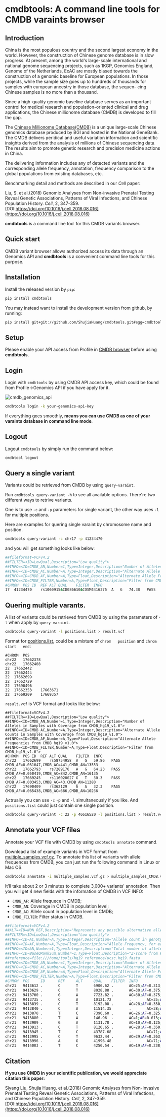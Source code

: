 # cmdbtools: A command line tools for CMDB varaints browser

## Introduction

China is the most populous country and the second largest economy in the world. However, 
the construction of Chinese genome database is in slow progress. At present, among the 
world's large-scale international and national genome sequencing projects, such as 1KGP, 
Genomics England, Genome of the Netherlands, ExAC are mostly biased towards the construction
of a genomic baseline for European populations. In those projects, while the sample size goes
up to hundreds of thousands for samples with european ancestry in those database, the sequen-
cing Chinese samples is no more than a thousand.

Since a high-quality genomic baseline database serves as an important control for medical 
research and population-oriented clinical and drug applications, the Chinese millionome
database (CMDB) is developed to fill the gap.

The [Chinese Millionome Database(CMDB)](https://db.cngb.org/cmdb/) is a unique large-scale 
Chinese genomics database produced by BGI and hosted in the National GeneBank. The CMDB delivers
peridical and useful variation information and scientific insights derived from the analysis of
millions of Chinese sequencing data. The results aim to promote genetic research and precision
medicine actions in China.

The delivering information includes any of detected variants and the corresponding allele frequency,
annotation, frequency comparison to the global populations from existing databases, etc.

Benchmarking detail and methods are described in our *Cell* paper:

Liu, S. et al.(2018) Genomic Analyses from Non-invasive Prenatal Testing Reveal Genetic Associations, 
Patterns of Viral Infections, and Chinese Population History. *Cell*, 2, 347-359. 
[DOI:https://doi.org/10.1016/j.cell.2018.08.016](https://doi.org/10.1016/j.cell.2018.08.016)

**cmdbtools** is a command line tool for this CMDB variants browser.

## Quick start

CMDB variant browser allows authorized access its data through an Genomics API and **cmdbtools** 
is a convenient command line tools for this purpose.

## Installation

Install the released version by `pip`:

```bash
pip install cmdbtools
```

You may instead want to install the development version from github, by running:

```bash
pip install git+git://github.com/ShujiaHuang/cmdbtools.git#egg=cmdbtools
```

## Setup

Please enable your API access from Profile in [CMDB browser](https://db.cngb.org/cmdb) before using **cmdbtools**. 

## Login

Login with `cmdbtools` by using CMDB API access key, which could be found from Profile->Genomics API if you have apply for it.

![cmdb_genomics_api](assets/figures/cmdb_genomics_api.png)

```bash
cmdbtools login -k your-genomics-api-key
```

If everything goes smoothly, **means you can use CMDB as one of your varaints database in command line mode**.

## Logout

Logout `cmdbtools` by simply run the command below:

```bash
cmdbtool logout
```

## Query a single variant

Variants could be retrieved from CMDB by using `query-varaint`.

Run `cmdbtools query-variant -h` to see all available options. There're two different ways to retrive variants.

One is to use `-c` and `-p` parameters for single variant, the other way uses `-l` for multiple positions.

Here are examples for quering single varaint by chromosome name and position.

```bash
cmdbtools query-variant -c chr17 -p 41234470
```

and you will get something looks like below:

```bash
##fileformat=VCFv4.2
##FILTER=<ID=LowQual,Description="Low quality">
##INFO=<ID=CMDB_AN,Number=1,Type=Integer,Description="Number of Alleles in Samples with Coverage from CMDB_hg19_v1.0">
##INFO=<ID=CMDB_AC,Number=A,Type=Integer,Description="Alternate Allele Counts in Samples with Coverage from CMDB_hg19_v1.0">
##INFO=<ID=CMDB_AF,Number=A,Type=Float,Description="Alternate Allele Frequencies from CMDB_hg19_v1.0">
##INFO=<ID=CMDB_FILTER,Number=A,Type=Float,Description="Filter from CMDB_hg19_v1.0">
#CHROM	POS	ID	REF	ALT	QUAL	FILTER	INFO
17	41234470	rs1060915&CD086610&COSM4416375	A	G	74.38	PASS	CMDB_AF=0.361763,CMDB_AC=4625,CMDB_AN=12757
```

## Quering multiple varants.

A list of variants could be retrieved from CMDB by using the parameters of `-l` when apply by `query-varaint`.

```bash
cmdbtools query-variant -l positions.list > result.vcf
```

Format for [positions.list](tests/positions.list), could be a mixture of `chrom   position` and `chrom    start   end`:

```
#CHROM  POS
chr22	17662378
chr22	17662408
22	17662442
22	17662444
22	17662699
22	17662729
22	17690496
22	17662353    17663671
22	17669209    17669357
```

`result.vcf` is VCF format and looks like below:

```
##fileformat=VCFv4.2
##FILTER=<ID=LowQual,Description="Low quality">
##INFO=<ID=CMDB_AN,Number=1,Type=Integer,Description="Number of Alleles in Samples with Coverage from CMDB_hg19_v1.0">
##INFO=<ID=CMDB_AC,Number=A,Type=Integer,Description="Alternate Allele Counts in Samples with Coverage from CMDB_hg19_v1.0">
##INFO=<ID=CMDB_AF,Number=A,Type=Float,Description="Alternate Allele Frequencies from CMDB_hg19_v1.0">
##INFO=<ID=CMDB_FILTER,Number=A,Type=Float,Description="Filter from CMDB_hg19_v1.0">
#CHROM	POS	ID	REF	ALT	QUAL	FILTER	INFO
chr22	17662699	rs58754958	A	G	59.86	PASS	CMDB_AF=0.031047,CMDB_AC=441,CMDB_AN=13553
chr22	17662793	rs7289170	A	G	64.23	PASS	CMDB_AF=0.050419,CMDB_AC=842,CMDB_AN=16135
chr22	17669245	rs116020027	G	T	30.3	PASS	CMDB_AF=0.003453,CMDB_AC=43,CMDB_AN=11280
chr22	17690409	rs362129	G	A	32.3	PASS	CMDB_AF=0.065438,CMDB_AC=686,CMDB_AN=10236
```

Actrually you can use `-c` `-p` and `-l` simultaneously if you like. And `positions.list` could just contain one single position.

```bash
cmdbtools query-variant -c 22 -p 46616520 -l positions.list > result.vcf
```

## Annotate your VCF files

Annotate your VCF file with CMDB by using `cmdbtools annotate` command.

Download a list of example variants in VCF format from [multiple_samples.vcf.gz](tests/multiple_samples.vcf.gz).
To annotate this list of variants with allele frequences from CMDB, you can just run the following command in Linux or Mac OS.

```bash
cmdbtools annotate -i multiple_samples.vcf.gz > multiple_samples_CMDB.vcf
```

It'll take about 2 or 3 minutes to complete 3,000+ variants' annotation. Then you will get 4 new fields with the information of CMDB in VCF INFO:

* `CMDB_AF`: Allele frequece in CMDB;
* `CMDB_AN`: Coverage in CMDB in population level;
* `CMDB_AC`: Allele count in population level in CMDB;
* `CMDB_FILTER`: Filter status in CMDB.

```bash
##fileformat=VCFv4.2
##ALT=<ID=NON_REF,Description="Represents any possible alternative allele at this location">
##FILTER=<ID=LowQual,Description="Low quality">
##INFO=<ID=AC,Number=A,Type=Integer,Description="Allele count in genotypes, for each ALT allele, in the same order as listed">
##INFO=<ID=AF,Number=A,Type=Float,Description="Allele Frequency, for each ALT allele, in the same order as listed">
##INFO=<ID=AN,Number=1,Type=Integer,Description="Total number of alleles in called genotypes">
##INFO=<ID=BaseQRankSum,Number=1,Type=Float,Description="Z-score from Wilcoxon rank sum test of Alt Vs. Ref base qualities">
##reference=file:///home/tools/hg19_reference/ucsc.hg19.fasta
##INFO=<ID=CMDB_AN,Number=1,Type=Integer,Description="Number of Alleles in Samples with Coverage from CMDB_hg19_v1.0">
##INFO=<ID=CMDB_AC,Number=A,Type=Integer,Description="Alternate Allele Counts in Samples with Coverage from CMDB_hg19_v1.0">
##INFO=<ID=CMDB_AF,Number=A,Type=Float,Description="Alternate Allele Frequencies from CMDB_hg19_v1.0">
##INFO=<ID=CMDB_FILTER,Number=A,Type=Float,Description="Filter from CMDB_hg19_v1.0">
#CHROM  POS     ID      REF     ALT     QUAL    FILTER  INFO
chr21   9413612 .       C       T       6906.62 .       AC=25;AF=0.313;AN=80;BaseQRankSum=0.425;CMDB_AC=2459;CMDB_AF=0.207525;CMDB_AN=11834;CMDB_FILTER=PASS
chr21   9413629 .       C       T       8028.88 .       AC=30;AF=0.375;AN=80;BaseQRankSum=-1.200e+00;CMDB_AC=6906;CMDB_AF=0.305445;CMDB_AN=22406;CMDB_FILTER=PASS
chr21   9413700 .       G       A       7723.82 .       AC=30;AF=0.375;AN=80;BaseQRankSum=-9.000e-02
chr21   9413735 .       C       A       10121.72        .       AC=35;AF=0.438;AN=80;BaseQRankSum=0.977;CMDB_AC=2385;CMDB_AF=0.283965;CMDB_AN=8382;CMDB_FILTER=PASS
chr21   9413839 .       C       T       8192.08 .       AC=28;AF=0.350;AN=80;BaseQRankSum=-5.200e-02
chr21   9413840 .       C       A       11514.35        .       AC=38;AF=0.475;AN=80;BaseQRankSum=0.253
chr21   9413870 .       T       C       7390.60 .       AC=26;AF=0.325;AN=80;BaseQRankSum=-4.270e-01
chr21   9413880 .       T       A       146.96  .       AC=1;AF=0.013;AN=80;BaseQRankSum=2.12;ClippingRankSum=0.00
chr21   9413909 .       G       A       1131.78 .       AC=10;AF=0.125;AN=80;BaseQRankSum=0.549;CMDB_AC=209;CMDB_AF=0.01507;CMDB_AN=13683;CMDB_FILTER=PASS
chr21   9413913 .       C       T       8120.65 .       AC=28;AF=0.350;AN=80;BaseQRankSum=-4.390e-01;CMDB_AC=2870;CMDB_AF=0.205597;CMDB_AN=13955;CMDB_FILTER=PASS
chr21   9413945 .       T       C       43787.68        .       AC=71;AF=0.888;AN=80;BaseQRankSum=0.089
chr21   9413995 .       C       T       9632.44 .       AC=29;AF=0.363;AN=80;BaseQRankSum=0.747
chr21   9413996 .       A       G       41996.48        .       AC=71;AF=0.888;AN=80;BaseQRankSum=-1.242e+00;CMDB_AC=3308;CMDB_AF=0.688533;CMDB_AN=4790;CMDB_FILTER=PASS
chr21   9414003 .       T       C       4256.54 .       AC=19;AF=0.238;AN=80;BaseQRankSum=-6.030e-01
```

## Citation

**If you use CMDB in your scientific publication, we would appreciate citation this paper:**

Siyang Liu, Shujia Huang. et al.(2018) Genomic Analyses from Non-invasive Prenatal Testing Reveal Genetic Associations, 
Patterns of Viral Infections, and Chinese Population History. *Cell*, 2, 347-359. 
[DOI:https://doi.org/10.1016/j.cell.2018.08.016](https://doi.org/10.1016/j.cell.2018.08.016)
